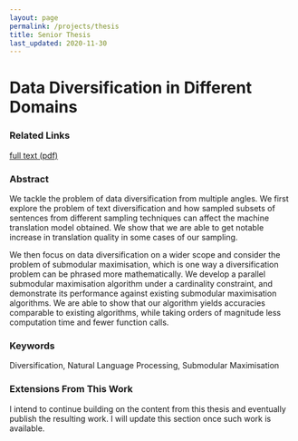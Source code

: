 ```yaml
---
layout: page
permalink: /projects/thesis
title: Senior Thesis
last_updated: 2020-11-30
---
```


# Data Diversification in Different Domains

### Related Links

<a class="color-button" href="/projects/thesis/Thesis.pdf">full text (pdf)</a>

### Abstract 

We tackle the problem of data diversification from multiple angles. We first explore the problem of text diversification and how sampled subsets of sentences from different sampling techniques can affect the machine translation model obtained. We show that we are able to get notable increase in translation quality in some cases of our sampling.

We then focus on data diversification on a wider scope and consider the problem of submodular maximisation, which is one way a diversification problem can be phrased more mathematically. We develop a parallel submodular maximisation algorithm under a cardinality constraint, and demonstrate its performance against existing submodular maximisation algorithms. We are able to show that our algorithm yields accuracies comparable to existing algorithms, while taking orders of magnitude less computation time and fewer function calls.

### Keywords

Diversification, Natural Language Processing, Submodular Maximisation

### Extensions From This Work

I intend to continue building on the content from this thesis and eventually publish the resulting work. I will update this section once such work is available.